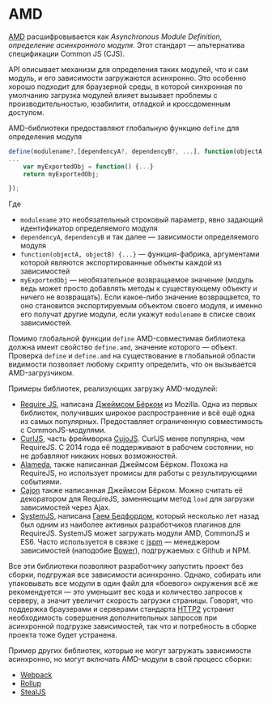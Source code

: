# AMD

[AMD](https://github.com/amdjs/amdjs-api/wiki/AMD) расшифровывается как *Asynchronous Module Definition, определение асинхронного модуля*. Этот стандарт — альтернатива спецификации Common JS (CJS).

API описывает механизм для определения таких модулей, что и сам модуль, и его зависимости загружаются асинхронно. Это особенно хорошо подходит для браузерной среды, в которой синхронная по умолчанию загрузка модулей влияет вызывает проблемы с производительностью, юзабилити, отладкой и кроссдоменным доступом.

AMD-библиотеки предоставляют глобальную функцию `define` для определения модуля


```js
define(modulename?,[dependencyA?, dependencyB?, ...], function(objectA, objectB, ...) {
...
    var myExportedObj = function() {...}
    return myExportedObj;

});
```

Где

- `modulename` это необязательный строковый параметр, явно задающий идентификатор определяемого модуля
- `dependencyA`, `dependencyB` и так далее — зависимости определяемого модуля
- `function(objectA, objectB) {...}` — функция-фабрика, аргументами которой являются экспортированные объекты каждой из зависимостей
- `myExportedObj` — необязательное возвращаемое значение (модуль ведь может просто добавлять методы к существующему объекту и ничего не возвращать). Если какое-либо значение возвращается, то оно становится экспортируемым объектом своего модуля, и именно его получат другие модули, если укажут `modulename` в списке своих зависимостей.

Помимо глобальной функции `define` AMD-совместимая библиотека должна имеит свойство `define.amd`, значение которого — объект. Проверка `define` и `define.amd` на существование в глобальной области видимости позволяет любому скрипту определить, что он вызывается AMD-загрузчиком.

Примеры библиотек, реализующих загрузку AMD-модулей:

- [Require JS](http://requirejs.org/docs/whyamd.html), написана [Джеймсом Бёрком](https://github.com/jrburke/) из Mozilla. Одна из первых библиотек, получивших широкое распространение и всё ещё одна из самых популярных. Предоставляет ограниченную совместимость с CommonJS-модулями.
- [CurlJS](https://github.com/cujojs/curl), часть фреймворка [CujoJS](http://cujojs.com/). CurlJS менее популярна, чем RequireJS. С 2014 года её поддерживают в рабочем состоянии, но не добавляют никаких новых возможностей.
- [Alameda](https://github.com/requirejs/alameda), также написанная Джеймсом Бёрком. Похожа на RequireJS, но использует промисы для работы с результирующими событиями.
- [Cajon](https://github.com/requirejs/cajon) также написанная Джеймсом Бёрком. Можно считать её декоратором для RequireJS, заменяющим метод `load` для загрузки зависимостей через Ajax.
- [SystemJS](https://github.com/systemjs/systemjs), написана [Гаем Бедфордом](https://github.com/guybedford), который несколько лет назад был одним из  наиболее активных разработчиков плагинов для RequireJS. SystemJS может загружать модули AMD, CommonJS и ES6. Часто используется в связке с [jspm](http://jspm.io/) — менеджером зависимостей (наподобие [Bower](Bower.md)), подгружаемых с Github и NPM.

Все эти библиотеки позволяют разработчику запустить проект без сборки, подгружая все зависимости асинхронно. Однако, собирать или упаковывать все модули в один файл для «боевого» окружения всё же рекомендуется — это уменьшит вес кода и количество запросов к серверу, а значит увеличит скорость загрузки страницы. Говорят, что поддержка браузерами и серверами стандарта [HTTP2](https://http2.github.io/) устранит необходимость совершения дополнительных запросов при асинхронной подгрузке зависимостей, так что и потребность в сборке проекта тоже будет устранена.

Пример других библиотек, которые не могут загружать зависимости асинхронно, но могут включать AMD-модули в свой процесс сборки:

- [Webpack](WEBPACK.md)
- [Rollup](http://rollupjs.org/)
- [StealJS](http://stealjs.com/)
